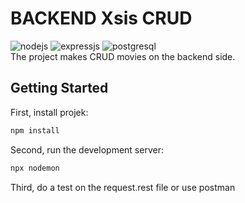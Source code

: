 # BACKEND Xsis CRUD
<span>
<img src="https://img.shields.io/badge/Node.js-43853D?style=for-the-badge&logo=node.js&logoColor=white" alt="nodejs"/>
<img src="https://img.shields.io/badge/Express.js-404D59?style=for-the-badge" alt="expressjs"/>
<img src="https://img.shields.io/badge/PostgreSQL-316192?style=for-the-badge&logo=postgresql&logoColor=white" alt="postgresql"/>
</span>
<br/>
The project makes CRUD movies on the backend side.

## Getting Started
First, install projek:
```bash
npm install 
```

Second, run the development server:
```bash
npx nodemon 
```

Third, do a test on the request.rest file or use postman